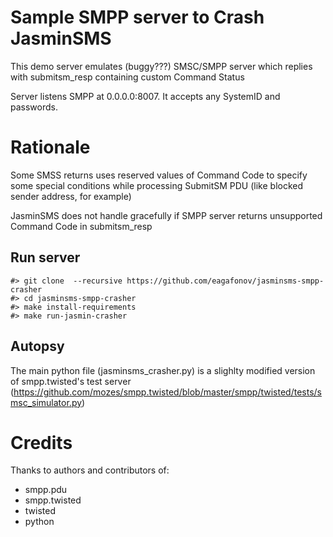 # Sample SMPP server to Crash JasminSMS

This demo server emulates (buggy???) SMSC/SMPP server which replies with submitsm_resp containing custom Command Status

Server listens SMPP at 0.0.0.0:8007. It accepts any SystemID and passwords.

# Rationale

Some SMSS returns uses reserved values of Command Code to specify some special conditions while processing
SubmitSM PDU (like blocked sender address, for example)

JasminSMS does not handle gracefully if SMPP server returns unsupported Command Code in submitsm_resp


## Run server


    #> git clone  --recursive https://github.com/eagafonov/jasminsms-smpp-crasher
    #> cd jasminsms-smpp-crasher
    #> make install-requirements
    #> make run-jasmin-crasher

## Autopsy

The main python file (jasminsms_crasher.py) is a slighlty modified version of smpp.twisted's test server (https://github.com/mozes/smpp.twisted/blob/master/smpp/twisted/tests/smsc_simulator.py)
    

# Credits

Thanks to authors and contributors of:

- smpp.pdu
- smpp.twisted
- twisted
- python
